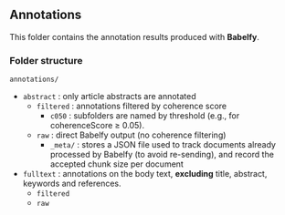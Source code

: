 ## Annotations

This folder contains the annotation results produced with **Babelfy**.

### Folder structure
`annotations/`
* `abstract` : only article abstracts are annotated
  * `filtered` : annotations filtered by coherence score
    * `c050` : subfolders are named by threshold (e.g., for coherenceScore ≥ 0.05).
  * `raw` : direct Babelfy output (no coherence filtering)
    * `_meta/` : stores a JSON file used to track documents already processed by Babelfy (to avoid re-sending), and record the accepted chunk size per document
* `fulltext` : annotations on the body text, **excluding** title, abstract, keywords and references.
  * `filtered`
  * `raw`